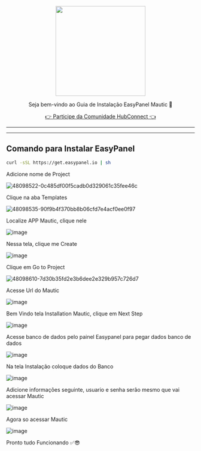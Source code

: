 <p align="center">
<img src="https://cwmkt.com.br/wp-content/uploads/2024/04/logo_github.png" width="240" />
<p align="center">Seja bem-vindo ao Guia de Instalação EasyPanel Mautic 🚀</p>
</p>
  
<p align="center"> 
<a href="https://hubconnect.top" target="_blank">👉 Participe da Comunidade HubConnect 👈</a>
</p>

<hr />
<hr />

## Comando para Instalar EasyPanel

```bash
curl -sSL https://get.easypanel.io | sh
```

Adicione nome de Project

![48098522-0c485df00f5cadb0d329061c35fee46c](https://github.com/cwmkt/easypanelevotypebot/assets/91642837/b72c1359-91ca-4bf6-9fb1-32525ba5747b)

Clique na aba Templates

![48098535-90f9b4f370bb8b06cfd7e4acf0ee0f97](https://github.com/cwmkt/easypanelevotypebot/assets/91642837/03c1830c-621c-40b3-94ee-93eb568c8d2e)

Localize APP Mautic, clique nele

![image](https://github.com/comunidadehubconnect/easypanelmautic/assets/91642837/52bc9160-865e-4a3e-9f36-cc8416defe48)

Nessa tela, clique me Create

![image](https://github.com/comunidadehubconnect/easypanelmautic/assets/91642837/a8ffdf26-c72c-4864-861f-97d944048da5)

Clique em Go to Project

![48098610-7d30b35fd2e3b6dee2e329b957c726d7](https://github.com/cwmkt/easypanelevotypebot/assets/91642837/6e76a069-024e-4076-a082-1187efb825d9)

Acesse Url do Mautic

![image](https://github.com/comunidadehubconnect/easypanelmautic/assets/91642837/a21df439-77c1-4897-9961-c7b9cc912196)

Bem Vindo tela Installation Mautic, clique em Next Step

![image](https://github.com/comunidadehubconnect/easypanelmautic/assets/91642837/d56deb97-e54a-4901-a2b2-e70754a8eb80)

Acesse banco de dados pelo painel Easypanel para pegar dados banco de dados

![image](https://github.com/comunidadehubconnect/easypanelmautic/assets/91642837/989558bc-280e-4a71-84f0-501afd4a435a)

Na tela Instalação coloque dados do Banco

![image](https://github.com/comunidadehubconnect/easypanelmautic/assets/91642837/ec531c53-6dcd-4544-bc3b-666cc105a702)

Adicione informações seguinte, usuario e senha serão mesmo que vai acessar Mautic

![image](https://github.com/comunidadehubconnect/easypanelmautic/assets/91642837/e584d57d-dcf9-45aa-bd78-42d577f9da88)

Agora so acessar Mautic

![image](https://github.com/comunidadehubconnect/easypanelmautic/assets/91642837/3f6c9948-35a0-4288-91c0-96ed6bd5bbe9)

Pronto tudo Funcionando ✅😎






